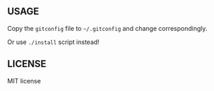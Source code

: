 USAGE
-----

Copy the `gitconfig` file to `~/.gitconfig` and change correspondingly.

Or use `./install` script instead!

LICENSE
-------

MIT license
